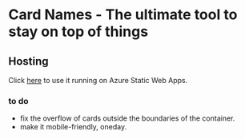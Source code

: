 # Card Names - The ultimate tool to stay on top of things

## Hosting
Click [here](https://lemon-coast-0f334340f.azurestaticapps.net) to use it running on Azure Static Web Apps.

### to do
- fix the overflow of cards outside the boundaries of the container.
- make it mobile-friendly, oneday.
